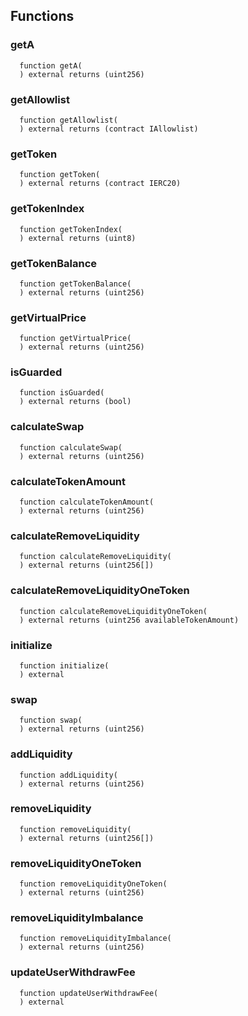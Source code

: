 


## Functions
### getA
```solidity
  function getA(
  ) external returns (uint256)
```




### getAllowlist
```solidity
  function getAllowlist(
  ) external returns (contract IAllowlist)
```




### getToken
```solidity
  function getToken(
  ) external returns (contract IERC20)
```




### getTokenIndex
```solidity
  function getTokenIndex(
  ) external returns (uint8)
```




### getTokenBalance
```solidity
  function getTokenBalance(
  ) external returns (uint256)
```




### getVirtualPrice
```solidity
  function getVirtualPrice(
  ) external returns (uint256)
```




### isGuarded
```solidity
  function isGuarded(
  ) external returns (bool)
```




### calculateSwap
```solidity
  function calculateSwap(
  ) external returns (uint256)
```




### calculateTokenAmount
```solidity
  function calculateTokenAmount(
  ) external returns (uint256)
```




### calculateRemoveLiquidity
```solidity
  function calculateRemoveLiquidity(
  ) external returns (uint256[])
```




### calculateRemoveLiquidityOneToken
```solidity
  function calculateRemoveLiquidityOneToken(
  ) external returns (uint256 availableTokenAmount)
```




### initialize
```solidity
  function initialize(
  ) external
```




### swap
```solidity
  function swap(
  ) external returns (uint256)
```




### addLiquidity
```solidity
  function addLiquidity(
  ) external returns (uint256)
```




### removeLiquidity
```solidity
  function removeLiquidity(
  ) external returns (uint256[])
```




### removeLiquidityOneToken
```solidity
  function removeLiquidityOneToken(
  ) external returns (uint256)
```




### removeLiquidityImbalance
```solidity
  function removeLiquidityImbalance(
  ) external returns (uint256)
```




### updateUserWithdrawFee
```solidity
  function updateUserWithdrawFee(
  ) external
```





